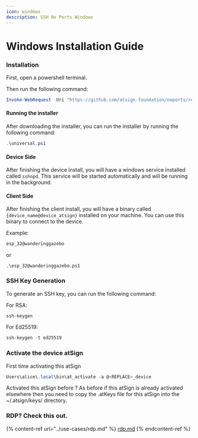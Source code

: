 ```yaml
---
icon: windows
description: SSH No Ports Windows
---
```


# Windows Installation Guide

### Installation <a href="#installation" id="installation"></a>

First, open a powershell terminal.

Then run the following command:

```powershell
Invoke-WebRequest -Uri "https://github.com/atsign-foundation/noports/releases/latest/download/universal.ps1" -OutFile "universal.ps1"
```

#### Running the installer <a href="#running-the-installer" id="running-the-installer"></a>

After downloading the installer, you can run the installer by running the following command:

```powershell
.\universal.ps1
```

#### Device Side <a href="#device-side" id="device-side"></a>

After finishing the device install, you will have a windows service installed called `sshnpd`. This service will be started automatically and will be running in the background.

#### Client Side <a href="#client-side" id="client-side"></a>

After finishing the client install, you will have a binary called `{device_name@device_atsign}` installed on your machine. You can use this binary to connect to the device.

Example:

```powershell
esp_32@wanderinggazebo 
```

or

```
.\esp_32@wanderinggazebo.ps1 
```

### SSH Key Generation <a href="#ssh-key-generation" id="ssh-key-generation"></a>

To generate an SSH key, you can run the following command:

For RSA:

```powershell
ssh-keygen
```

For Ed25519:

```powershell
ssh-keygen -t ed25519
```

### Activate the device atSign <a href="#activate-the-device-atsign" id="activate-the-device-atsign"></a>

First time activating this atSign

```powershell
Users\alice\.local\bin\at_activate -a @<REPLACE>_device
```

Activated this atSign before ? As before if this atSign is already activated elsewhere then you need to copy the .atKeys file for this atSign into the \~/.atsign/keys/ directory.

### RDP? Check this out.

{% content-ref url="../use-cases/rdp.md" %}
[rdp.md](../use-cases/rdp.md)
{% endcontent-ref %}
